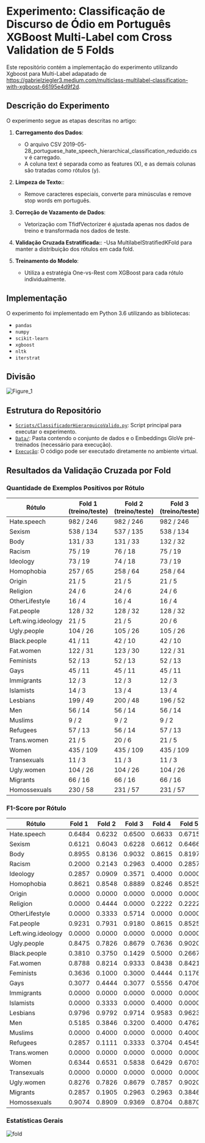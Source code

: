 # Experimento: Classificação de Discurso de Ódio em Português XGBoost Multi-Label com Cross Validation de 5 Folds

Este repositório contém a implementação do experimento utilizando Xgboost para Multi-Label adapatado de https://gabrielziegler3.medium.com/multiclass-multilabel-classification-with-xgboost-66195e4d9f2d. 

## Descrição do Experimento
O experimento segue as etapas descritas no artigo:

1. **Carregamento dos Dados**:
   - O arquivo CSV 2019-05-28_portuguese_hate_speech_hierarchical_classification_reduzido.csv é carregado.
   - A coluna text é separada como as features (X), e as demais colunas são tratadas como rótulos (y).

2. **Limpeza de Texto:**:
     - Remove caracteres especiais, converte para minúsculas e remove stop words em português.   

3. **Correção de Vazamento de Dados**:
   - Vetorização com TfidfVectorizer é ajustada apenas nos dados de treino e transformada nos dados de teste.
      
4. **Validação Cruzada Estratificada:**:
   -Usa MultilabelStratifiedKFold para manter a distribuição dos rótulos em cada fold.
  
5. **Treinamento do Modelo**:
   - Utiliza a estratégia One-vs-Rest com XGBoost para cada rótulo individualmente.
     
## Implementação
O experimento foi implementado em Python 3.6 utilizando as bibliotecas:
- `pandas`
- `numpy`
- `scikit-learn`
- `xgboost`
- `nltk`
- `iterstrat`

## Divisão
![Figure_1](https://github.com/user-attachments/assets/68c0c1b8-f39d-49c1-abdc-1aa69297eabb)


## Estrutura do Repositório
- [`Scripts/ClassificadorHierarquicoValido.py`](https://github.com/Carlosbera7/ClassificadorMultiLabel/blob/main/Script/ClassificadorHierarquicoValido.py): Script principal para executar o experimento.
- [`Data/`](https://github.com/Carlosbera7/ClassificadorMultiLabel/tree/main/Data): Pasta contendo o conjunto de dados e o Embeddings GloVe pré-treinados (necessário para execução).
- [`Execução`](https://musical-space-yodel-9rpvjvw9qr39vw4.github.dev/): O código pode ser executado diretamente no ambiente virtual.

## Resultados da Validação Cruzada por Fold

### Quantidade de Exemplos Positivos por Rótulo
| Rótulo               | Fold 1 (treino/teste) | Fold 2 (treino/teste) | Fold 3 (treino/teste) | Fold 4 (treino/teste) | Fold 5 (treino/teste) |
|----------------------|-----------------------|-----------------------|-----------------------|-----------------------|-----------------------|
| Hate.speech          | 982 / 246            | 982 / 246            | 982 / 246            | 983 / 245            | 983 / 245            |
| Sexism               | 538 / 134            | 537 / 135            | 538 / 134            | 539 / 133            | 536 / 136            |
| Body                 | 131 / 33             | 131 / 33             | 132 / 32             | 131 / 33             | 131 / 33             |
| Racism               | 75 / 19              | 76 / 18              | 75 / 19              | 75 / 19              | 75 / 19              |
| Ideology             | 73 / 19              | 74 / 18              | 73 / 19              | 74 / 18              | 74 / 18              |
| Homophobia           | 257 / 65             | 258 / 64             | 258 / 64             | 257 / 65             | 258 / 64             |
| Origin               | 21 / 5               | 21 / 5               | 21 / 5               | 20 / 6               | 21 / 5               |
| Religion             | 24 / 6               | 24 / 6               | 24 / 6               | 24 / 6               | 24 / 6               |
| OtherLifestyle       | 16 / 4               | 16 / 4               | 16 / 4               | 16 / 4               | 16 / 4               |
| Fat.people           | 128 / 32             | 128 / 32             | 128 / 32             | 128 / 32             | 128 / 32             |
| Left.wing.ideology   | 21 / 5               | 21 / 5               | 20 / 6               | 21 / 5               | 21 / 5               |
| Ugly.people          | 104 / 26             | 105 / 26             | 105 / 26             | 105 / 26             | 105 / 26             |
| Black.people         | 41 / 11              | 42 / 10              | 42 / 10              | 42 / 10              | 41 / 11              |
| Fat.women            | 122 / 31             | 123 / 30             | 122 / 31             | 122 / 31             | 123 / 30             |
| Feminists            | 52 / 13              | 52 / 13              | 52 / 13              | 52 / 13              | 52 / 13              |
| Gays                 | 45 / 11              | 45 / 11              | 45 / 11              | 45 / 11              | 44 / 12              |
| Immigrants           | 12 / 3               | 12 / 3               | 12 / 3               | 12 / 3               | 12 / 3               |
| Islamists            | 14 / 3               | 13 / 4               | 13 / 4               | 14 / 3               | 14 / 3               |
| Lesbians             | 199 / 49             | 200 / 48             | 196 / 52             | 200 / 48             | 197 / 51             |
| Men                  | 56 / 14              | 56 / 14              | 56 / 14              | 56 / 14              | 56 / 14              |
| Muslims              | 9 / 2                | 9 / 2                | 9 / 2                | 8 / 3                | 9 / 2                |
| Refugees             | 57 / 13              | 56 / 14              | 57 / 13              | 54 / 16              | 56 / 14              |
| Trans.women          | 21 / 5               | 20 / 6               | 21 / 5               | 21 / 5               | 21 / 5               |
| Women                | 435 / 109            | 435 / 109            | 435 / 109            | 435 / 109            | 436 / 108            |
| Transexuals          | 11 / 3               | 11 / 3               | 11 / 3               | 12 / 2               | 11 / 3               |
| Ugly.women           | 104 / 26             | 104 / 26             | 104 / 26             | 104 / 26             | 104 / 26             |
| Migrants             | 66 / 16              | 66 / 16              | 66 / 16              | 65 / 17              | 65 / 17              |
| Homossexuals         | 230 / 58             | 231 / 57             | 231 / 57             | 230 / 58             | 230 / 58             |

### F1-Score por Rótulo
| Rótulo               | Fold 1 | Fold 2 | Fold 3 | Fold 4 | Fold 5 |
|----------------------|--------|--------|--------|--------|--------|
| Hate.speech          | 0.6484 | 0.6232 | 0.6500 | 0.6633 | 0.6715 |
| Sexism               | 0.6121 | 0.6043 | 0.6228 | 0.6612 | 0.6466 |
| Body                 | 0.8955 | 0.8136 | 0.9032 | 0.8615 | 0.8197 |
| Racism               | 0.2000 | 0.2143 | 0.2963 | 0.4000 | 0.2857 |
| Ideology             | 0.2857 | 0.0909 | 0.3571 | 0.4000 | 0.0000 |
| Homophobia           | 0.8621 | 0.8548 | 0.8889 | 0.8246 | 0.8525 |
| Origin               | 0.0000 | 0.0000 | 0.0000 | 0.0000 | 0.0000 |
| Religion             | 0.0000 | 0.4444 | 0.0000 | 0.2222 | 0.2222 |
| OtherLifestyle       | 0.0000 | 0.3333 | 0.5714 | 0.0000 | 0.0000 |
| Fat.people           | 0.9231 | 0.7931 | 0.9180 | 0.8615 | 0.8525 |
| Left.wing.ideology   | 0.0000 | 0.0000 | 0.0000 | 0.0000 | 0.0000 |
| Ugly.people          | 0.8475 | 0.7826 | 0.8679 | 0.7636 | 0.9020 |
| Black.people         | 0.3810 | 0.3750 | 0.1429 | 0.5000 | 0.2667 |
| Fat.women            | 0.8788 | 0.8214 | 0.9333 | 0.8438 | 0.8421 |
| Feminists            | 0.3636 | 0.1000 | 0.3000 | 0.4444 | 0.1176 |
| Gays                 | 0.3077 | 0.4444 | 0.3077 | 0.5556 | 0.4706 |
| Immigrants           | 0.0000 | 0.0000 | 0.0000 | 0.0000 | 0.0000 |
| Islamists            | 0.0000 | 0.3333 | 0.0000 | 0.4000 | 0.0000 |
| Lesbians             | 0.9796 | 0.9792 | 0.9714 | 0.9583 | 0.9623 |
| Men                  | 0.5185 | 0.3846 | 0.3200 | 0.4000 | 0.4762 |
| Muslims              | 0.0000 | 0.4000 | 0.0000 | 0.0000 | 0.4000 |
| Refugees             | 0.2857 | 0.1111 | 0.3333 | 0.3704 | 0.4545 |
| Trans.women          | 0.0000 | 0.0000 | 0.0000 | 0.0000 | 0.0000 |
| Women                | 0.6344 | 0.6531 | 0.5838 | 0.6429 | 0.6703 |
| Transexuals          | 0.0000 | 0.0000 | 0.0000 | 0.0000 | 0.0000 |
| Ugly.women           | 0.8276 | 0.7826 | 0.8679 | 0.7857 | 0.9020 |
| Migrants             | 0.2857 | 0.1905 | 0.2963 | 0.2963 | 0.3846 |
| Homossexuals         | 0.9074 | 0.8909 | 0.9369 | 0.8704 | 0.8870 |

### Estatísticas Gerais
![fold](https://github.com/user-attachments/assets/ef44e85f-b3ef-4032-8d80-a98bff89c77c)








